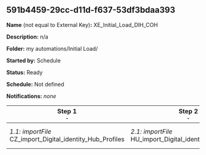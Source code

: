 ## 591b4459-29cc-d11d-f637-53df3bdaa393

**Name** (not equal to External Key)**:** XE_Initial_Load_DIH_COH

**Description:** n/a

**Folder:** my automations/Initial Load/

**Started by:** Schedule

**Status:** Ready

**Schedule:** Not defined

**Notifications:** _none_


| Step 1<br>_<small>-</small>_ | Step 2<br>_<small>-</small>_ | Step 3<br>_<small>-</small>_ | Step 4<br>_<small>-</small>_ | Step 5<br>_<small>-</small>_ | Step 6<br>_<small>-</small>_ | Step 7<br>_<small>-</small>_ | Step 8<br>_<small>-</small>_ | Step 9<br>_<small>-</small>_ | Step 10<br>_<small>-</small>_ | Step 11<br>_<small>-</small>_ | Step 12<br>_<small>-</small>_ | Step 13<br>_<small>-</small>_ | Step 14<br>_<small>-</small>_ | Step 15<br>_<small>-</small>_ | Step 16<br>_<small>-</small>_ | Step 17<br>_<small>-</small>_ | Step 18<br>_<small>-</small>_ | Step 19<br>_<small>-</small>_ | Step 20<br>_<small>-</small>_ |
| --- | --- | --- | --- | --- | --- | --- | --- | --- | --- | --- | --- | --- | --- | --- | --- | --- | --- | --- | --- |
| _1.1: importFile_<br>CZ_import_Digital_identity_Hub_Profiles | _2.1: importFile_<br>HU_import_Digital_identity_Hub_Profiles | _3.1: importFile_<br>PL_import_Digital_identity_Hub_Profiles | _4.1: importFile_<br>SK_import_Digital_identity_Hub_Profiles | _5.1: importFile_<br>CZ_import_All_Subscribers | _6.1: importFile_<br>HU_import_All_Subscribers | _7.1: importFile_<br>PL_import_All_Subscribers | _8.1: importFile_<br>SK_import_All_Subscribers | _9.1: importFile_<br>CZ_import_Publication_List_Commercial email communication | _10.1: importFile_<br>HU_import_Publication_List_Commercial email communication | _11.1: importFile_<br>PL_import_Publication_List_Commercial email communication | _12.1: importFile_<br>SK_import_Publication_List_Commercial email communication | _13.1: importFile_<br>CZ_import_Publication_List_Branded Communication | _14.1: importFile_<br>HU_import_Publication_List_Branded Communication | _15.1: importFile_<br>PL_import_Publication_List_Branded Communication | _16.1: importFile_<br>SK_import_Publication_List_Branded Communication | _17.1: importFile_<br>CZ_import_Publication_List_Unbranded Communication | _18.1: importFile_<br>HU_import_Publication_List_Unbranded Communication | _19.1: importFile_<br>PL_import_Publication_List_Unbranded Communication | _20.1: importFile_<br>SK_import_Publication_List_Unbranded Communication |
